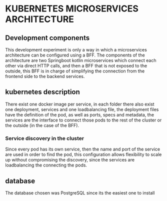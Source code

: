 # KUBERNETES MICROSERVICES ARCHITECTURE

## Development components

This development experiment is only a way in which a microservices architecture can be configured using a BFF.
The components of the architecture are two Springboot kotlin microservices which connect each other via direct HTTP calls, and then a BFF that is not exposed to the outside, this BFF is in charge of simplifying the connection from the frontend side to the backend services.

## kubernetes description

There exist one docker image per service, in each folder there also exist one deployment, services and one loadbalancing file, the deployment files have the definition of the pod, as well as ports, specs and metadata, the services are the interface to connect those pods to the rest of the cluster or the outside (in the case of the BFF).

### Service discovery in the cluster

Since every pod has its own service, then the name and port of the service are used in order to find the pod, this configuration allows flexibility to scale up without compromising the discovery, since the services are loadbalancing the connecting the pods. 

## database
The database chosen was PostgreSQL since its the easiest one to install
